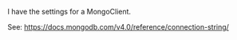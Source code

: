 I have the settings for a MongoClient.

See: https://docs.mongodb.com/v4.0/reference/connection-string/